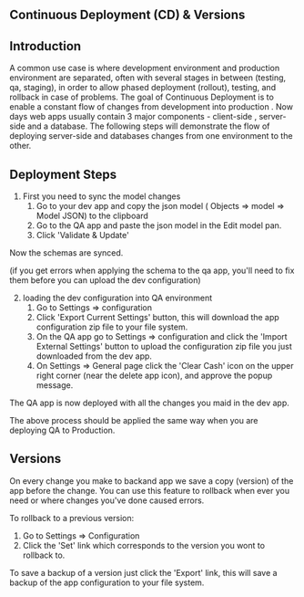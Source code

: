 ## Continuous Deployment (CD) & Versions


## Introduction
A common use case is where development environment and production environment are separated, often with several stages in between (testing, qa, staging), in order to allow phased deployment (rollout), testing, and rollback in case of problems.
The goal of Continuous Deployment is to enable a constant flow of changes from development into production .
Now days web apps usually contain 3 major components - client-side , server-side and a database.
The following steps will demonstrate the flow of deploying server-side and databases changes from one environment to the other.

## Deployment Steps
1. First you need to sync the model changes
    1. Go to your dev app and copy the json model ( Objects => model => Model JSON) to the clipboard
    2. Go to the QA app and paste the json model in the Edit model pan.
    3. Click 'Validate & Update'

Now the schemas are synced.

 (if you get errors when applying the schema to the qa app, you'll need to fix them before you can upload the dev configuration)

2. loading the dev configuration into QA environment
    1. Go to Settings => configuration
    2. Click 'Export Current Settings' button, this will download the app configuration zip file to your file system.
    3. On the QA app go to Settings => configuration and  click the 'Import External Settings' button to upload the configuration zip file you just downloaded from the dev app.
    4. On Settings => General page click the 'Clear Cash' icon on the upper right corner (near the delete app icon), and approve the popup message.

The QA app is now deployed with all the changes you maid in the dev app.

The above process should be applied the same way when you are deploying QA to Production.

## Versions

On every change you make to backand app we save a copy (version) of the app before the change.
You can use this feature to rollback when ever you need or where changes you've done caused errors.


To rollback to a previous version:


1. Go to Settings => Configuration
2. Click the 'Set' link which corresponds to the version you wont to rollback to.

To save a backup of a version just click the 'Export' link, this will save a backup of the app configuration to your file system.

